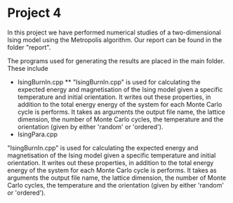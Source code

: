 
# Project 4

In this project we have performed numerical studies of a two-dimensional Ising model using the Metropolis algorithm. 
Our report can be found in the folder "report". 

The programs used for generating the results are placed in the main folder. These include
* IsingBurnIn.cpp
** "IsingBurnIn.cpp" is used for calculating the expected energy and magnetisation of the Ising model given a specific temperature and initial orientation. It writes out these properties, in addition to the total energy energy of the system for each Monte Carlo cycle is performs. It takes as arguments the output file name, the lattice dimension, the number of Monte Carlo cycles, the temperature and the orientation (given by either 'random' or 'ordered'). 
* IsingPara.cpp

"IsingBurnIn.cpp" is used for calculating the expected energy and magnetisation of the Ising model given a specific temperature and initial orientation. It writes out these properties, in addition to the total energy energy of the system for each Monte Carlo cycle is performs. It takes as arguments the output file name, the lattice dimension, the number of Monte Carlo cycles, the temperature and the orientation (given by either 'random' or 'ordered'). 
